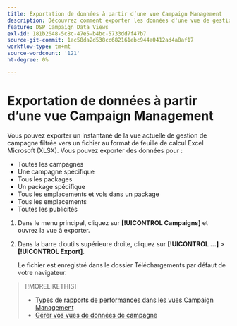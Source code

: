 ```yaml
---
title: Exportation de données à partir d’une vue Campaign Management
description: Découvrez comment exporter les données d'une vue de gestion de campagne de n'importe quel type vers un fichier de feuille de calcul.
feature: DSP Campaign Data Views
exl-id: 181b2648-5c8c-47e5-b4bc-5733dd7f47b7
source-git-commit: 1ac58da2d538cc682161ebc944a0412ad4a8af17
workflow-type: tm+mt
source-wordcount: '121'
ht-degree: 0%

---
```


# Exportation de données à partir d’une vue Campaign Management

Vous pouvez exporter un instantané de la vue actuelle de gestion de campagne filtrée vers un fichier au format de feuille de calcul Excel Microsoft (XLSX). Vous pouvez exporter des données pour :

* Toutes les campagnes
* Une campagne spécifique
* Tous les packages
* Un package spécifique
* Tous les emplacements et vols dans un package
* Tous les emplacements
* Toutes les publicités

1. Dans le menu principal, cliquez sur **[!UICONTROL Campaigns]** et ouvrez la vue à exporter.

1. Dans la barre d’outils supérieure droite, cliquez sur **[!UICONTROL ...]** > **[!UICONTROL Export]**.

   Le fichier est enregistré dans le dossier Téléchargements par défaut de votre navigateur.

>[!MORELIKETHIS]
>
>* [Types de rapports de performances dans les vues Campaign Management](campaign-reports-about.md)
>* [Gérer vos vues de données de campagne](/help/dsp/campaign-management/reports/campaign-data-views-manage.md)
